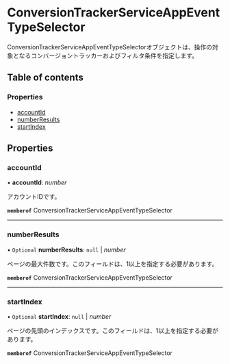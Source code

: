 # ConversionTrackerServiceAppEventTypeSelector


<div lang=\"ja\">ConversionTrackerServiceAppEventTypeSelectorオブジェクトは、操作の対象となるコンバージョントラッカーおよびフィルタ条件を指定します。</div> 

## Table of contents

### Properties

- [accountId](conversiontrackerserviceappeventtypeselector.md#accountid)
- [numberResults](conversiontrackerserviceappeventtypeselector.md#numberresults)
- [startIndex](conversiontrackerserviceappeventtypeselector.md#startindex)

## Properties

### accountId

• **accountId**: *number*

<div lang=\"ja\">アカウントIDです。</div> 

**`memberof`** ConversionTrackerServiceAppEventTypeSelector

___

### numberResults

• `Optional` **numberResults**: ``null`` \| *number*

<div lang=\"ja\">ページの最大件数です。このフィールドは、1以上を指定する必要があります。</div> 

**`memberof`** ConversionTrackerServiceAppEventTypeSelector

___

### startIndex

• `Optional` **startIndex**: ``null`` \| *number*

<div lang=\"ja\">ページの先頭のインデックスです。このフィールドは、1以上を指定する必要があります。</div> 

**`memberof`** ConversionTrackerServiceAppEventTypeSelector
